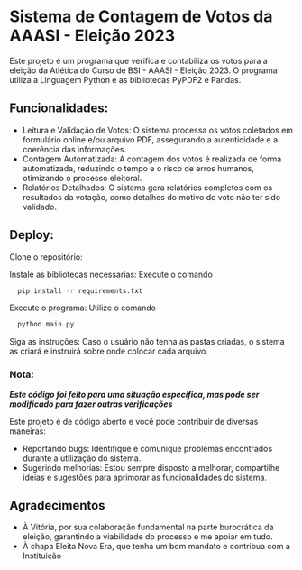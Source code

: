 
# Sistema de Contagem de Votos da AAASI - Eleição 2023

Este projeto é um programa que verifica e contabiliza os votos para a eleição da Atlética do Curso de BSI - AAASI - Eleição 2023. 
O programa utiliza a Linguagem Python e as bibliotecas PyPDF2 e Pandas.

## Funcionalidades:

* Leitura e Validação de Votos: O sistema processa os votos coletados em formulário online e/ou arquivo PDF, assegurando a autenticidade e a coerência das informações.
* Contagem Automatizada: A contagem dos votos é realizada de forma automatizada, reduzindo o tempo e o risco de erros humanos, otimizando o processo eleitoral.
* Relatórios Detalhados: O sistema gera relatórios completos com os resultados da votação, como detalhes do motivo do voto não ter sido validado.


## Deploy:

Clone o repositório:

Instale as bibliotecas necessarias: Execute o comando
```bash
  pip install -r requirements.txt
``` 
Execute o programa: Utilize o comando 
```bash
  python main.py
``` 
Siga as instruções: Caso o usuário não tenha as pastas criadas, o sistema as criará e instruirá sobre onde colocar cada arquivo.

### Nota:
***Este código foi feito para uma situação específica, mas pode ser modificado para fazer outras verificações***

Este projeto é de código aberto e você pode contribuir de diversas maneiras:

* Reportando bugs: Identifique e comunique problemas encontrados durante a utilização do sistema.
* Sugerindo melhorias: Estou sempre disposto a melhorar, compartilhe ideias e sugestões para aprimorar as funcionalidades do sistema.
## Agradecimentos
* À Vitória, por sua colaboração fundamental na parte burocrática da eleição, garantindo a viabilidade do processo e me apoiar em tudo.
* À chapa Eleita Nova Era, que tenha um bom mandato e contribua com a Instituição
